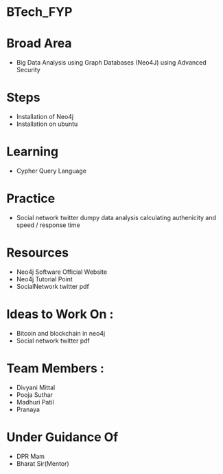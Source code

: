 # BTech_FYP

# Broad Area
* Big Data Analysis using Graph Databases (Neo4J) using Advanced Security


# Steps
* Installation of Neo4j
* Installation on ubuntu

# Learning
* Cypher Query Language

# Practice
* Social network twitter dumpy data analysis calculating authenicity and speed / response time

# Resources
* Neo4j Software Official Website
* Neo4j Tutorial Point
* SocialNetwork twitter pdf


# Ideas to Work On :
* Bitcoin and blockchain in neo4j
* Social network twitter pdf




# Team Members : 
* Divyani Mittal
* Pooja Suthar
* Madhuri Patil
* Pranaya

# Under Guidance Of 
* DPR Mam
* Bharat Sir(Mentor)
